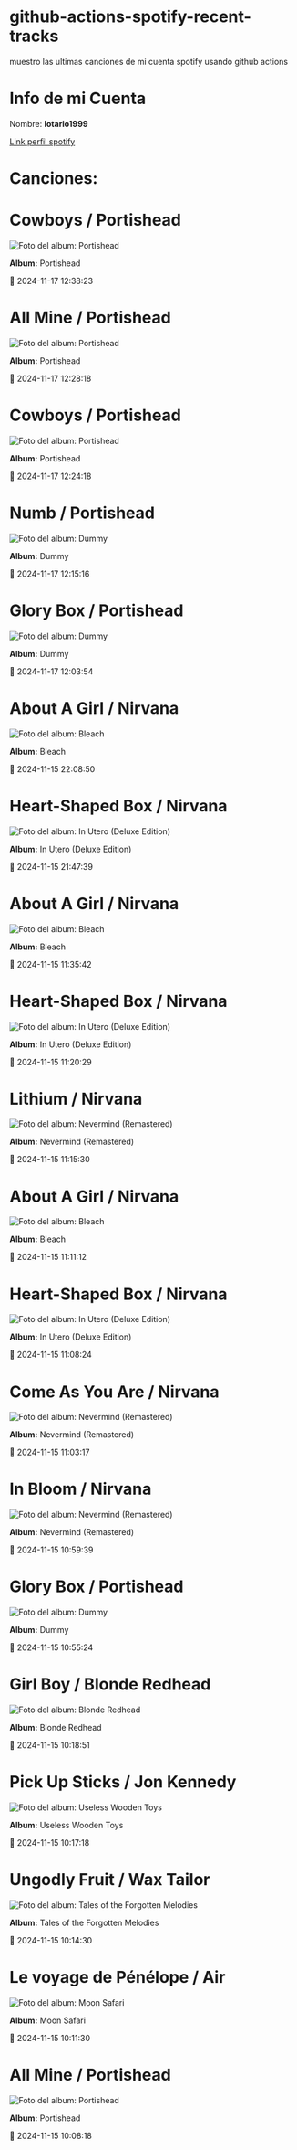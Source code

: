 

# github-actions-spotify-recent-tracks        

muestro las ultimas canciones de mi cuenta spotify usando github actions

# Info de mi Cuenta
Nombre: **lotario1999**

[Link perfil spotify](https://open.spotify.com/user/lotario1999)

# Canciones:



# **Cowboys** / Portishead

![Foto del album: Portishead](https://i.scdn.co/image/ab67616d00001e02d48721bfc334d8a5d1faeffb)

**Album:** Portishead

📅 2024-11-17 12:38:23


# **All Mine** / Portishead

![Foto del album: Portishead](https://i.scdn.co/image/ab67616d00001e02d48721bfc334d8a5d1faeffb)

**Album:** Portishead

📅 2024-11-17 12:28:18


# **Cowboys** / Portishead

![Foto del album: Portishead](https://i.scdn.co/image/ab67616d00001e02d48721bfc334d8a5d1faeffb)

**Album:** Portishead

📅 2024-11-17 12:24:18


# **Numb** / Portishead

![Foto del album: Dummy](https://i.scdn.co/image/ab67616d00001e02dc20397b139223620af148f6)

**Album:** Dummy

📅 2024-11-17 12:15:16


# **Glory Box** / Portishead

![Foto del album: Dummy](https://i.scdn.co/image/ab67616d00001e02dc20397b139223620af148f6)

**Album:** Dummy

📅 2024-11-17 12:03:54


# **About A Girl** / Nirvana

![Foto del album: Bleach](https://i.scdn.co/image/ab67616d00001e0297507fd22fb690cb9085a864)

**Album:** Bleach

📅 2024-11-15 22:08:50


# **Heart-Shaped Box** / Nirvana

![Foto del album: In Utero (Deluxe Edition)](https://i.scdn.co/image/ab67616d00001e02aca059cebc1841277db22d1c)

**Album:** In Utero (Deluxe Edition)

📅 2024-11-15 21:47:39


# **About A Girl** / Nirvana

![Foto del album: Bleach](https://i.scdn.co/image/ab67616d00001e0297507fd22fb690cb9085a864)

**Album:** Bleach

📅 2024-11-15 11:35:42


# **Heart-Shaped Box** / Nirvana

![Foto del album: In Utero (Deluxe Edition)](https://i.scdn.co/image/ab67616d00001e02aca059cebc1841277db22d1c)

**Album:** In Utero (Deluxe Edition)

📅 2024-11-15 11:20:29


# **Lithium** / Nirvana

![Foto del album: Nevermind (Remastered)](https://i.scdn.co/image/ab67616d00001e02fbc71c99f9c1296c56dd51b6)

**Album:** Nevermind (Remastered)

📅 2024-11-15 11:15:30


# **About A Girl** / Nirvana

![Foto del album: Bleach](https://i.scdn.co/image/ab67616d00001e0297507fd22fb690cb9085a864)

**Album:** Bleach

📅 2024-11-15 11:11:12


# **Heart-Shaped Box** / Nirvana

![Foto del album: In Utero (Deluxe Edition)](https://i.scdn.co/image/ab67616d00001e02aca059cebc1841277db22d1c)

**Album:** In Utero (Deluxe Edition)

📅 2024-11-15 11:08:24


# **Come As You Are** / Nirvana

![Foto del album: Nevermind (Remastered)](https://i.scdn.co/image/ab67616d00001e02fbc71c99f9c1296c56dd51b6)

**Album:** Nevermind (Remastered)

📅 2024-11-15 11:03:17


# **In Bloom** / Nirvana

![Foto del album: Nevermind (Remastered)](https://i.scdn.co/image/ab67616d00001e02fbc71c99f9c1296c56dd51b6)

**Album:** Nevermind (Remastered)

📅 2024-11-15 10:59:39


# **Glory Box** / Portishead

![Foto del album: Dummy](https://i.scdn.co/image/ab67616d00001e02dc20397b139223620af148f6)

**Album:** Dummy

📅 2024-11-15 10:55:24


# **Girl Boy** / Blonde Redhead

![Foto del album: Blonde Redhead](https://i.scdn.co/image/ab67616d00001e0216ad1c823b08122acd3bbe13)

**Album:** Blonde Redhead

📅 2024-11-15 10:18:51


# **Pick Up Sticks** / Jon Kennedy

![Foto del album: Useless Wooden Toys](https://i.scdn.co/image/ab67616d00001e02bb2912d51b945d3d373f9f7b)

**Album:** Useless Wooden Toys

📅 2024-11-15 10:17:18


# **Ungodly Fruit** / Wax Tailor

![Foto del album: Tales of the Forgotten Melodies](https://i.scdn.co/image/ab67616d00001e02ba54ef939a9b21c14111d1c2)

**Album:** Tales of the Forgotten Melodies

📅 2024-11-15 10:14:30


# **Le voyage de Pénélope** / Air

![Foto del album: Moon Safari](https://i.scdn.co/image/ab67616d00001e021216e4f7e84af70ef18146ed)

**Album:** Moon Safari

📅 2024-11-15 10:11:30


# **All Mine** / Portishead

![Foto del album: Portishead](https://i.scdn.co/image/ab67616d00001e02d48721bfc334d8a5d1faeffb)

**Album:** Portishead

📅 2024-11-15 10:08:18
